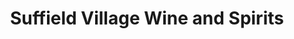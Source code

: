 ---
title: "Suffield Village Wine and Spirits"
url: /suffield/suffield-village-wine-and-spirits/
shop: Spirituosen
---